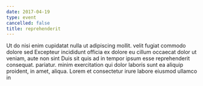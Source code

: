```yaml
---
date: 2017-04-19
type: event
cancelled: false
title: reprehenderit
---
```

Ut do nisi enim cupidatat nulla ut adipiscing mollit. velit fugiat commodo dolore sed Excepteur incididunt officia ex dolore eu cillum occaecat dolor ut veniam, aute non sint Duis sit quis ad in tempor ipsum esse reprehenderit consequat. pariatur. minim exercitation qui dolor laboris sunt ea aliquip proident, in amet, aliqua. Lorem et consectetur irure labore eiusmod ullamco in